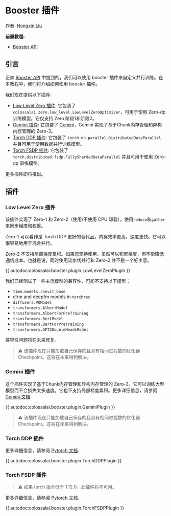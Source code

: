# Booster 插件

作者: [Hongxin Liu](https://github.com/ver217)

**前置教程:**
- [Booster API](./booster_api.md)

## 引言

正如 [Booster API](./booster_api.md) 中提到的，我们可以使用 booster 插件来自定义并行训练。在本教程中，我们将介绍如何使用 booster 插件。

我们现在提供以下插件:

- [Low Level Zero 插件](#low-level-zero-plugin): 它包装了 `colossalai.zero.low_level.LowLevelZeroOptimizer`，可用于使用 Zero-dp 训练模型。它仅支持 Zero 阶段1和阶段2。
- [Gemini 插件](#gemini-plugin): 它包装了 [Gemini](../features/zero_with_chunk.md)，Gemini 实现了基于Chunk内存管理和异构内存管理的 Zero-3。
- [Torch DDP 插件](#torch-ddp-plugin): 它包装了 `torch.nn.parallel.DistributedDataParallel` 并且可用于使用数据并行训练模型。
- [Torch FSDP 插件](#torch-fsdp-plugin): 它包装了 `torch.distributed.fsdp.FullyShardedDataParallel` 并且可用于使用 Zero-dp 训练模型。

更多插件即将推出。

## 插件

### Low Level Zero 插件

该插件实现了 Zero-1 和 Zero-2（使用/不使用 CPU 卸载），使用`reduce`和`gather`来同步梯度和权重。

Zero-1 可以看作是 Torch DDP 更好的替代品，内存效率更高，速度更快。它可以很容易地用于混合并行。

Zero-2 不支持局部梯度累积。如果您坚持使用，虽然可以积累梯度，但不能降低通信成本。也就是说，同时使用流水线并行和 Zero-2 并不是一个好主意。

{{ autodoc:colossalai.booster.plugin.LowLevelZeroPlugin }}

我们已经测试了一些主流模型的兼容性，可能不支持以下模型：

- `timm.models.convit_base`
- dlrm and deepfm models in `torchrec`
- `diffusers.VQModel`
- `transformers.AlbertModel`
- `transformers.AlbertForPreTraining`
- `transformers.BertModel`
- `transformers.BertForPreTraining`
- `transformers.GPT2DoubleHeadsModel`

兼容性问题将在未来修复。

> ⚠ 该插件现在只能加载自己保存的且具有相同进程数的优化器 Checkpoint。这将在未来得到解决。

### Gemini 插件

这个插件实现了基于Chunk内存管理和异构内存管理的 Zero-3。它可以训练大型模型而不会损失太多速度。它也不支持局部梯度累积。更多详细信息，请参阅 [Gemini 文档](../features/zero_with_chunk.md).

{{ autodoc:colossalai.booster.plugin.GeminiPlugin }}

> ⚠ 该插件现在只能加载自己保存的且具有相同进程数的优化器 Checkpoint。这将在未来得到解决。

### Torch DDP 插件

更多详细信息，请参阅 [Pytorch 文档](https://pytorch.org/docs/main/generated/torch.nn.parallel.DistributedDataParallel.html#torch.nn.parallel.DistributedDataParallel).

{{ autodoc:colossalai.booster.plugin.TorchDDPPlugin }}

### Torch FSDP 插件

> ⚠ 如果 torch 版本低于 1.12.0，此插件将不可用。

更多详细信息，请参阅 [Pytorch 文档](https://pytorch.org/docs/main/fsdp.html).

{{ autodoc:colossalai.booster.plugin.TorchFSDPPlugin }}

<!-- doc-test-command: echo  -->
